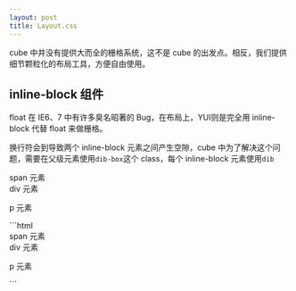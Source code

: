 ```yaml
---
layout: post
title: Layout.css
---
```

cube 中并没有提供大而全的栅格系统，这不是 cube 的出发点。相反，我们提供细节颗粒化的布局工具，方便自由使用。

## inline-block 组件
float 在 IE6、7 中有许多臭名昭著的 Bug，在布局上，YUI则是完全用 inline-block 代替 float 来做栅格。

换行符会到导致两个 inline-block 元素之间产生空隙，cube 中为了解决这个问题，需要在父级元素使用```dib-box```这个 class，每个 inline-block 元素使用```dib```

<div class="type-demo">
    <div class="dib-box">
        <span class="dib">span 元素</span>
        <div class="dib">div 元素</div>
        <p class="dib">p 元素</p>
    </div>
</div>
```html
<div class="dib-box">
    <span class="dib">span 元素</span>
    <div class="dib">div 元素</div>
    <p class="dib">p 元素</p>
</div>
```
